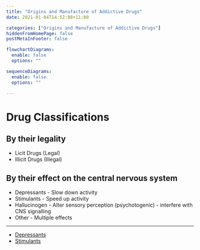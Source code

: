 ```yaml
---
title: "Origins and Manufacture of Addictive Drugs"
date: 2021-01-04T14:52:08+11:00

categories: ["Origins and Manufacture of Addictive Drugs"]
hiddenFromHomePage: false
postMetaInFooter: false

flowchartDiagrams:
  enable: false
  options: ""

sequenceDiagrams: 
  enable: false
  options: ""

---
```


# Drug Classifications

## By their legality

* Licit Drugs (Legal)
* Illicit Drugs (Illegal)

## By their effect on the central nervous system

* Depressants - Slow down activity
* Stimulants - Speed up activity
* Hallucinogen - Alter sensory perception (psychotogenic) - interfere with CNS signalling
* Other - Multiple effects

---

* [Depressants](../depressants)
* [Stimulants](../stimulants)
